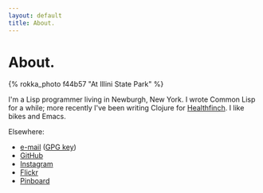 ```yaml
---
layout: default
title: About.
---
```


# About.

{% rokka_photo f44b57 "At Illini State Park" %}

I'm a Lisp programmer living in Newburgh, New York. I wrote Common Lisp for a while; more recently I've been writing Clojure for [Healthfinch](http://www.healthfinch.com/). I like bikes and Emacs.

Elsewhere:

- [e-mail](mailto:eli@naeher.name) ([GPG key](http://pgp.mit.edu/pks/lookup?op=get&search=0x26FA66C3DAF6ADC4))
- [GitHub](http://github.com/enaeher)
- [Instagram](http://instagram.com/enaeher)
- [Flickr](https://www.flickr.com/photos/56883654@N04/)
- [Pinboard](https://pinboard.in/u:enn)
